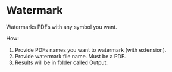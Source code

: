# Watermark
Watermarks PDFs with any symbol you want.

How:
1) Provide PDFs names you want to watermark (with extension).
2) Provide watermark file name. Must be a PDF.
3) Results will be in folder called Output.
